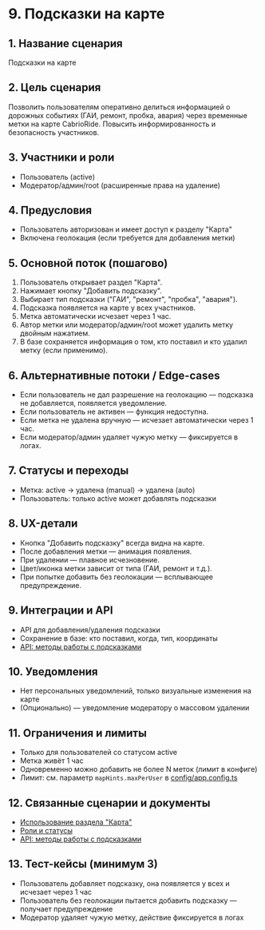 # 9. Подсказки на карте

## 1. Название сценария
Подсказки на карте

## 2. Цель сценария
Позволить пользователям оперативно делиться информацией о дорожных событиях (ГАИ, ремонт, пробка, авария) через временные метки на карте CabrioRide. Повысить информированность и безопасность участников.

## 3. Участники и роли
- Пользователь (active)
- Модератор/админ/root (расширенные права на удаление)

## 4. Предусловия
- Пользователь авторизован и имеет доступ к разделу "Карта"
- Включена геолокация (если требуется для добавления метки)

## 5. Основной поток (пошагово)
1. Пользователь открывает раздел "Карта".
2. Нажимает кнопку "Добавить подсказку".
3. Выбирает тип подсказки ("ГАИ", "ремонт", "пробка", "авария").
4. Подсказка появляется на карте у всех участников.
5. Метка автоматически исчезает через 1 час.
6. Автор метки или модератор/админ/root может удалить метку двойным нажатием.
7. В базе сохраняется информация о том, кто поставил и кто удалил метку (если применимо).

## 6. Альтернативные потоки / Edge-cases
- Если пользователь не дал разрешение на геолокацию — подсказка не добавляется, появляется уведомление.
- Если пользователь не активен — функция недоступна.
- Если метка не удалена вручную — исчезает автоматически через 1 час.
- Если модератор/админ удаляет чужую метку — фиксируется в логах.

## 7. Статусы и переходы
- Метка: active → удалена (manual) → удалена (auto)
- Пользователь: только active может добавлять подсказки

## 8. UX-детали
- Кнопка "Добавить подсказку" всегда видна на карте.
- После добавления метки — анимация появления.
- При удалении — плавное исчезновение.
- Цвет/иконка метки зависит от типа (ГАИ, ремонт и т.д.).
- При попытке добавить без геолокации — всплывающее предупреждение.

## 9. Интеграции и API
- API для добавления/удаления подсказки
- Сохранение в базе: кто поставил, когда, тип, координаты
- [API: методы работы с подсказками](../API_METHODS.md)

## 10. Уведомления
- Нет персональных уведомлений, только визуальные изменения на карте
- (Опционально) — уведомление модератору о массовом удалении

## 11. Ограничения и лимиты
- Только для пользователей со статусом active
- Метка живёт 1 час
- Одновременно можно добавить не более N меток (лимит в конфиге)
- Лимит: см. параметр `mapHints.maxPerUser` в [config/app.config.ts](../../config/app.config.ts)

## 12. Связанные сценарии и документы
- [Использование раздела "Карта"](07_map.md)
- [Роли и статусы](../USER_ROLES_STATUSES.md)
- [API: методы работы с подсказками](../API_METHODS.md)

## 13. Тест-кейсы (минимум 3)
- Пользователь добавляет подсказку, она появляется у всех и исчезает через 1 час
- Пользователь без геолокации пытается добавить подсказку — получает предупреждение
- Модератор удаляет чужую метку, действие фиксируется в логах 